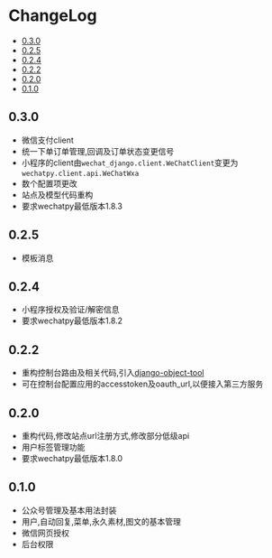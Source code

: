 # ChangeLog
- [0.3.0](#030)
- [0.2.5](#025)
- [0.2.4](#024)
- [0.2.2](#022)
- [0.2.0](#020)
- [0.1.0](#010)

## 0.3.0
* 微信支付client
* 统一下单订单管理,回调及订单状态变更信号
* 小程序的client由`wechat_django.client.WeChatClient`变更为`wechatpy.client.api.WeChatWxa`
* 数个配置项更改
* 站点及模型代码重构
* 要求wechatpy最低版本1.8.3

## 0.2.5
* 模板消息

## 0.2.4
* 小程序授权及验证/解密信息
* 要求wechatpy最低版本1.8.2

## 0.2.2
* 重构控制台路由及相关代码,引入[django-object-tool](https://github.com/Xavier-Lam/django-object-tool)
* 可在控制台配置应用的accesstoken及oauth_url,以便接入第三方服务

## 0.2.0
* 重构代码,修改站点url注册方式,修改部分低级api
* 用户标签管理功能
* 要求wechatpy最低版本1.8.0

## 0.1.0
* 公众号管理及基本用法封装
* 用户,自动回复,菜单,永久素材,图文的基本管理
* 微信网页授权
* 后台权限
